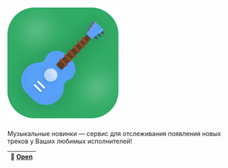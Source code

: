 <h1 align="left">
  <a href="https://dan0102dan.ru/2spotify/"><img src="image.png" width="250" alt="2Spotify logo"></a>
</h1>

Музыкальные новинки — сервис для отслеживания появления новых треков у Ваших любимых исполнителей!

| 🎸 [Open](https://dan0102dan.ru/2spotify/) |
|----------------------------------------------|
